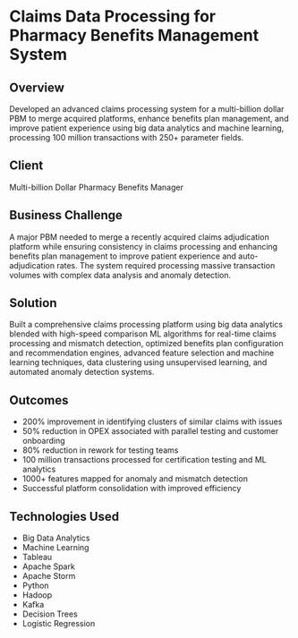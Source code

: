 # Claims Data Processing for Pharmacy Benefits Management System

## Overview
Developed an advanced claims processing system for a multi-billion dollar PBM to merge acquired platforms, enhance benefits plan management, and improve patient experience using big data analytics and machine learning, processing 100 million transactions with 250+ parameter fields.

## Client
Multi-billion Dollar Pharmacy Benefits Manager

## Business Challenge
A major PBM needed to merge a recently acquired claims adjudication platform while ensuring consistency in claims processing and enhancing benefits plan management to improve patient experience and auto-adjudication rates. The system required processing massive transaction volumes with complex data analysis and anomaly detection.

## Solution
Built a comprehensive claims processing platform using big data analytics blended with high-speed comparison ML algorithms for real-time claims processing and mismatch detection, optimized benefits plan configuration and recommendation engines, advanced feature selection and machine learning techniques, data clustering using unsupervised learning, and automated anomaly detection systems.

## Outcomes
- 200% improvement in identifying clusters of similar claims with issues
- 50% reduction in OPEX associated with parallel testing and customer onboarding
- 80% reduction in rework for testing teams
- 100 million transactions processed for certification testing and ML analytics
- 1000+ features mapped for anomaly and mismatch detection
- Successful platform consolidation with improved efficiency

## Technologies Used
- Big Data Analytics
- Machine Learning
- Tableau
- Apache Spark
- Apache Storm
- Python
- Hadoop
- Kafka
- Decision Trees
- Logistic Regression
